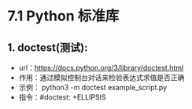 # 7.1 Python 标准库

## 1. doctest(测试):         
  - url：<https://docs.python.org/3/library/doctest.html>
  - 作用：通过模拟控制台对话来检验表达式求值是否正确
  - 示例： python3 -m doctest example_script.py
  - 指令：#doctest: +ELLIPSIS
